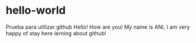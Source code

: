 # hello-world
Prueba para utilizar github
Hello! How are you!
My name is ANI, I am very happy of stay here lerning about github!
